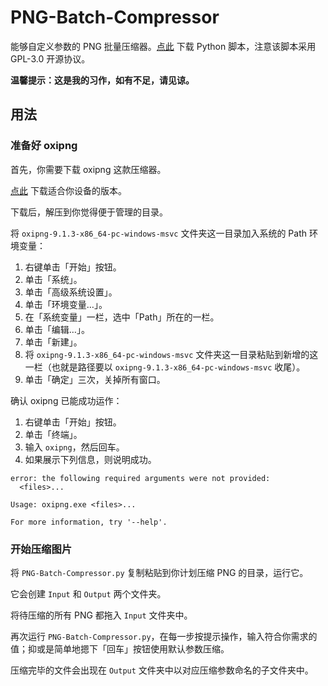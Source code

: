 # PNG-Batch-Compressor

能够自定义参数的 PNG 批量压缩器。[点此](https://github.com/ZexWoo/PNG-Batch-Compressor/blob/main/PNG-Batch-Compressor.py) 下载 Python 脚本，注意该脚本采用 GPL-3.0 开源协议。

**温馨提示：这是我的习作，如有不足，请见谅。**

## 用法

### 准备好 oxipng

首先，你需要下载 oxipng 这款压缩器。

[点此](https://github.com/shssoichiro/oxipng/releases) 下载适合你设备的版本。

下载后，解压到你觉得便于管理的目录。

将 `oxipng-9.1.3-x86_64-pc-windows-msvc` 文件夹这一目录加入系统的 Path 环境变量：

1. 右键单击「开始」按钮。
2. 单击「系统」。
3. 单击「高级系统设置」。
4. 单击「环境变量…」。
5. 在「系统变量」一栏，选中「Path」所在的一栏。
6. 单击「编辑…」。
7. 单击「新建」。
8. 将 `oxipng-9.1.3-x86_64-pc-windows-msvc` 文件夹这一目录粘贴到新增的这一栏（也就是路径要以 `oxipng-9.1.3-x86_64-pc-windows-msvc` 收尾）。
9. 单击「确定」三次，关掉所有窗口。

确认 oxipng 已能成功运作：

1. 右键单击「开始」按钮。
2. 单击「终端」。
3. 输入 `oxipng`，然后回车。
4. 如果展示下列信息，则说明成功。

```
error: the following required arguments were not provided:
  <files>...

Usage: oxipng.exe <files>...

For more information, try '--help'.
```

### 开始压缩图片

将 `PNG-Batch-Compressor.py` 复制粘贴到你计划压缩 PNG 的目录，运行它。

它会创建 `Input` 和 `Output` 两个文件夹。

将待压缩的所有 PNG 都拖入 `Input` 文件夹中。

再次运行 `PNG-Batch-Compressor.py`，在每一步按提示操作，输入符合你需求的值；抑或是简单地摁下「回车」按钮使用默认参数压缩。

压缩完毕的文件会出现在 `Output` 文件夹中以对应压缩参数命名的子文件夹中。
